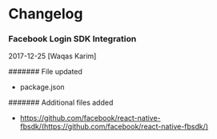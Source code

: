 # Changelog


### Facebook Login SDK Integration
2017-12-25 [Waqas Karim]

####### File updated

- package.json

####### Additional files added

- https://github.com/facebook/react-native-fbsdk/(https://github.com/facebook/react-native-fbsdk/) 
